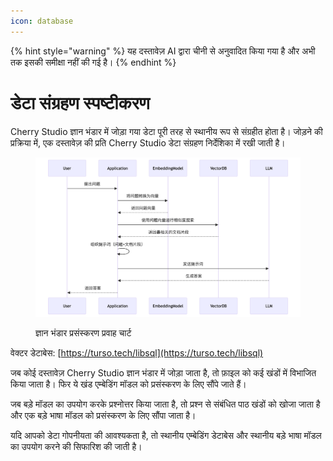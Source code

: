 ```yaml
---
icon: database
---
```


{% hint style="warning" %}
यह दस्तावेज़ AI द्वारा चीनी से अनुवादित किया गया है और अभी तक इसकी समीक्षा नहीं की गई है।
{% endhint %}

# डेटा संग्रहण स्पष्टीकरण

Cherry Studio ज्ञान भंडार में जोड़ा गया डेटा पूरी तरह से स्थानीय रूप से संग्रहीत होता है। जोड़ने की प्रक्रिया में, एक दस्तावेज़ की प्रति Cherry Studio डेटा संग्रहण निर्देशिका में रखी जाती है।

<figure><img src="../.gitbook/assets/mermaid-diagram-1739241680067.png" alt=""><figcaption><p>ज्ञान भंडार प्रसंस्करण प्रवाह चार्ट</p></figcaption></figure>

वेक्टर डेटाबेस: [https://turso.tech/libsql](https://turso.tech/libsql)

जब कोई दस्तावेज़ Cherry Studio ज्ञान भंडार में जोड़ा जाता है, तो फ़ाइल को कई खंडों में विभाजित किया जाता है। फिर ये खंड एम्बेडिंग मॉडल को प्रसंस्करण के लिए सौंपे जाते हैं।

जब बड़े मॉडल का उपयोग करके प्रश्नोत्तर किया जाता है, तो प्रश्न से संबंधित पाठ खंडों को खोजा जाता है और एक बड़े भाषा मॉडल को प्रसंस्करण के लिए सौंपा जाता है।

यदि आपको डेटा गोपनीयता की आवश्यकता है, तो स्थानीय एम्बेडिंग डेटाबेस और स्थानीय बड़े भाषा मॉडल का उपयोग करने की सिफारिश की जाती है।